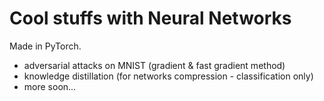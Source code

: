 # Cool stuffs with Neural Networks

Made in PyTorch.

- adversarial attacks on MNIST (gradient & fast gradient method)
- knowledge distillation (for networks compression - classification only)
- more soon...


